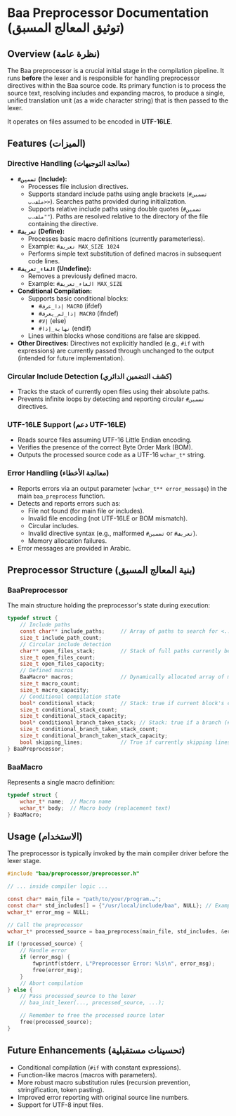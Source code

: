 # Baa Preprocessor Documentation (توثيق المعالج المسبق)

## Overview (نظرة عامة)

The Baa preprocessor is a crucial initial stage in the compilation pipeline. It runs **before** the lexer and is responsible for handling preprocessor directives within the Baa source code. Its primary function is to process the source text, resolving includes and expanding macros, to produce a single, unified translation unit (as a wide character string) that is then passed to the lexer.

It operates on files assumed to be encoded in **UTF-16LE**.

## Features (الميزات)

### Directive Handling (معالجة التوجيهات)

- **`#تضمين` (Include):**
    - Processes file inclusion directives.
    - Supports standard include paths using angle brackets (`#تضمين <ملف.ب>`). Searches paths provided during initialization.
    - Supports relative include paths using double quotes (`#تضمين "ملف.ب"`). Paths are resolved relative to the directory of the file containing the directive.
- **`#تعريف` (Define):**
    - Processes basic macro definitions (currently parameterless).
    - Example: `#تعريف MAX_SIZE 1024`
    - Performs simple text substitution of defined macros in subsequent code lines.
- **`#الغاء_تعريف` (Undefine):**
    - Removes a previously defined macro.
    - Example: `#الغاء_تعريف MAX_SIZE`
- **Conditional Compilation:**
    - Supports basic conditional blocks:
        - `#إذا_عرف MACRO` (ifdef)
        - `#إذا_لم_يعرف MACRO` (ifndef)
        - `#إلا` (else)
        - `#نهاية_إذا` (endif)
    - Lines within blocks whose conditions are false are skipped.
- **Other Directives:** Directives not explicitly handled (e.g., `#if` with expressions) are currently passed through unchanged to the output (intended for future implementation).

### Circular Include Detection (كشف التضمين الدائري)

- Tracks the stack of currently open files using their absolute paths.
- Prevents infinite loops by detecting and reporting circular `#تضمين` directives.

### UTF-16LE Support (دعم UTF-16LE)

- Reads source files assuming UTF-16 Little Endian encoding.
- Verifies the presence of the correct Byte Order Mark (BOM).
- Outputs the processed source code as a UTF-16 `wchar_t*` string.

### Error Handling (معالجة الأخطاء)

- Reports errors via an output parameter (`wchar_t** error_message`) in the main `baa_preprocess` function.
- Detects and reports errors such as:
    - File not found (for main file or includes).
    - Invalid file encoding (not UTF-16LE or BOM mismatch).
    - Circular includes.
    - Invalid directive syntax (e.g., malformed `#تضمين` or `#تعريف`).
    - Memory allocation failures.
- Error messages are provided in Arabic.

## Preprocessor Structure (بنية المعالج المسبق)

### BaaPreprocessor

The main structure holding the preprocessor's state during execution:

```c
typedef struct {
    // Include paths
    const char** include_paths;     // Array of paths to search for <...>
    size_t include_path_count;
    // Circular include detection
    char** open_files_stack;        // Stack of full paths currently being processed
    size_t open_files_count;
    size_t open_files_capacity;
    // Defined macros
    BaaMacro* macros;               // Dynamically allocated array of macros
    size_t macro_count;
    size_t macro_capacity;
    // Conditional compilation state
    bool* conditional_stack;        // Stack: true if current block's condition was met
    size_t conditional_stack_count;
    size_t conditional_stack_capacity;
    bool* conditional_branch_taken_stack; // Stack: true if a branch (#if, #elif, #else) has been taken
    size_t conditional_branch_taken_stack_count;
    size_t conditional_branch_taken_stack_capacity;
    bool skipping_lines;            // True if currently skipping lines
} BaaPreprocessor;
```

### BaaMacro

Represents a single macro definition:

```c
typedef struct {
    wchar_t* name;  // Macro name
    wchar_t* body;  // Macro body (replacement text)
} BaaMacro;
```

## Usage (الاستخدام)

The preprocessor is typically invoked by the main compiler driver before the lexer stage.

```c
#include "baa/preprocessor/preprocessor.h"

// ... inside compiler logic ...

const char* main_file = "path/to/your/program.ب";
const char* std_includes[] = {"/usr/local/include/baa", NULL}; // Example include paths
wchar_t* error_msg = NULL;

// Call the preprocessor
wchar_t* processed_source = baa_preprocess(main_file, std_includes, &error_msg);

if (!processed_source) {
    // Handle error
    if (error_msg) {
        fwprintf(stderr, L"Preprocessor Error: %ls\n", error_msg);
        free(error_msg);
    }
    // Abort compilation
} else {
    // Pass processed_source to the lexer
    // baa_init_lexer(..., processed_source, ...);

    // Remember to free the processed source later
    free(processed_source);
}
```

## Future Enhancements (تحسينات مستقبلية)

- Conditional compilation (`#if` with constant expressions).
- Function-like macros (macros with parameters).
- More robust macro substitution rules (recursion prevention, stringification, token pasting).
- Improved error reporting with original source line numbers.
- Support for UTF-8 input files.
